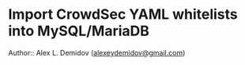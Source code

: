 # Import CrowdSec YAML whitelists into MySQL/MariaDB

Author:: Alex L. Demidov (<alexeydemidov@gmail.com>)
